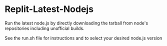 # Replit-Latest-Nodejs

Run the latest node.js by directly downloading the tarball from node's repositories including unofficial builds.

See the run.sh file for instructions and to select your desired node.js version
